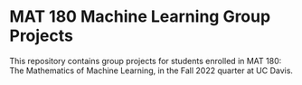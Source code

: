 # MAT 180 Machine Learning Group Projects

This repository contains group projects for students enrolled in MAT 180: The Mathematics of Machine Learning, in the Fall 2022 quarter at UC Davis. 
 

